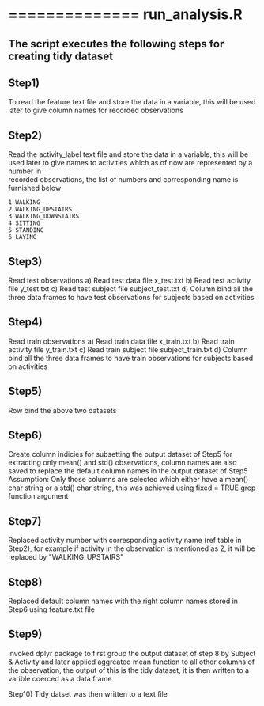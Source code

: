 ==============
run_analysis.R
==============

The script executes the following steps for creating tidy dataset
-----------------------------------------------------------------


Step1) 
------
To read the feature text file and store the data in a variable, this will be used later to give column names for recorded observations

Step2)
------
Read the activity_label text file and store the data in a variable, this will be used later to give names to activities which as of now are represented by a number in	
recorded observations, the list of numbers and corresponding name is furnished below
	
	1 WALKING
	2 WALKING_UPSTAIRS
	3 WALKING_DOWNSTAIRS
	4 SITTING
	5 STANDING
	6 LAYING
	
Step3)
------
Read test observations
	a) Read test data file x_test.txt
	b) Read test activity file y_test.txt
	c) Read test subject file subject_test.txt
	d) Column bind all the three data frames to have test observations for subjects based on activities	

Step4)
------
Read train observations
	a) Read train data file x_train.txt
	b) Read train activity file y_train.txt
	c) Read train subject file subject_train.txt
	d) Column bind all the three data frames to have train observations for subjects based on activities
	
Step5) 
------
Row bind the above two datasets

Step6)
------
Create column indicies for subsetting the output dataset of Step5 for extracting only mean() and std() observations, column names are also saved to replace the default
column names in the output dataset of Step5
Assumption: Only those columns are selected which either have a mean() char string or a std() char string, this was achieved using fixed = TRUE grep function argument 

Step7) 
------
Replaced activity number with corresponding activity name (ref table in Step2), for example if activity in the observation is mentioned as 2, it will be replaced by 
"WALKING_UPSTAIRS"

Step8)
------
Replaced default column names with the right column names stored in Step6 using feature.txt file

Step9)
------
invoked dplyr package to first group the output dataset of step 8 by Subject & Activity and later applied aggreated mean function to all other columns of the observation,
the output of this is the tidy dataset, it is then written to a varible coerced as a data frame

Step10)
Tidy datset was then written to a text file
